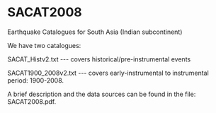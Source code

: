 # SACAT2008
Earthquake Catalogues for South Asia (Indian subcontinent)

We have two catalogues: 

SACAT_Histv2.txt     --- covers historical/pre-instrumental events

SACAT1900_2008v2.txt --- covers early-instrumental to instrumental period: 1900-2008.

A brief description and the data sources can be found in the file: SACAT2008.pdf.
